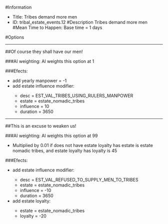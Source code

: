#Information
 - Title: Tribes demand more men
 - ID: tribal_estate_events.12
#Description
Tribes demand more men
#Mean Time to Happen:
Base time = 1 days

#Options

___
##Of course they shall have our men!

###AI weighting:
AI weights this option at 1


###Efects:<ul><li>add yearly manpower = -1</li><li>add estate influence modifier:</li><ul><li>desc = EST_VAL_TRIBES_USING_RULERS_MANPOWER</li><li>estate = estate_nomadic_tribes</li><li>influence = 10</li><li>duration = 3650</li></ul></ul>

___
##This is an excuse to weaken us!

###AI weighting:
AI weights this option at 99
 - Multiplied by 0.01 if does not have estate loyalty has estate is estate nomadic tribes, and estate loyalty has loyalty is 45


###Efects:<ul><li>add estate influence modifier:</li><ul><li>desc = EST_VAL_REFUSED_TO_SUPPLY_MEN_TO_TRIBES</li><li>estate = estate_nomadic_tribes</li><li>influence = -10</li><li>duration = 3650</li></ul><li>add estate loyalty:</li><ul><li>estate = estate_nomadic_tribes</li><li>loyalty = -20</li></ul></ul>

